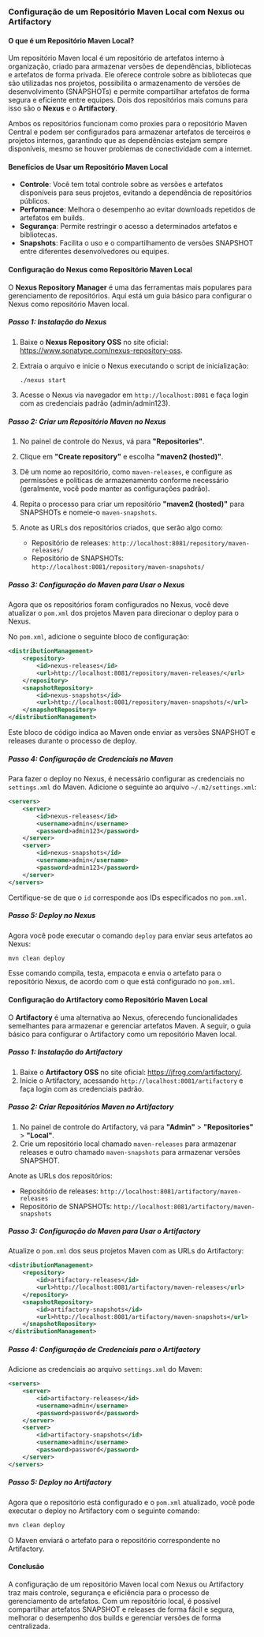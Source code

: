 ### **Configuração de um Repositório Maven Local com Nexus ou Artifactory**

#### **O que é um Repositório Maven Local?**

Um repositório Maven local é um repositório de artefatos interno à organização, criado para armazenar versões de dependências, bibliotecas e artefatos de forma privada. Ele oferece controle sobre as bibliotecas que são utilizadas nos projetos, possibilita o armazenamento de versões de desenvolvimento (SNAPSHOTs) e permite compartilhar artefatos de forma segura e eficiente entre equipes. Dois dos repositórios mais comuns para isso são o **Nexus** e o **Artifactory**.

Ambos os repositórios funcionam como proxies para o repositório Maven Central e podem ser configurados para armazenar artefatos de terceiros e projetos internos, garantindo que as dependências estejam sempre disponíveis, mesmo se houver problemas de conectividade com a internet.

#### **Benefícios de Usar um Repositório Maven Local**

- **Controle**: Você tem total controle sobre as versões e artefatos disponíveis para seus projetos, evitando a dependência de repositórios públicos.
- **Performance**: Melhora o desempenho ao evitar downloads repetidos de artefatos em builds.
- **Segurança**: Permite restringir o acesso a determinados artefatos e bibliotecas.
- **Snapshots**: Facilita o uso e o compartilhamento de versões SNAPSHOT entre diferentes desenvolvedores ou equipes.

#### **Configuração do Nexus como Repositório Maven Local**

O **Nexus Repository Manager** é uma das ferramentas mais populares para gerenciamento de repositórios. Aqui está um guia básico para configurar o Nexus como repositório Maven local.

##### **Passo 1: Instalação do Nexus**

1. Baixe o **Nexus Repository OSS** no site oficial: https://www.sonatype.com/nexus-repository-oss.
2. Extraia o arquivo e inicie o Nexus executando o script de inicialização:
   ```bash
   ./nexus start
   ```

3. Acesse o Nexus via navegador em `http://localhost:8081` e faça login com as credenciais padrão (admin/admin123).

##### **Passo 2: Criar um Repositório Maven no Nexus**

1. No painel de controle do Nexus, vá para **"Repositories"**.
2. Clique em **"Create repository"** e escolha **"maven2 (hosted)"**.
3. Dê um nome ao repositório, como `maven-releases`, e configure as permissões e políticas de armazenamento conforme necessário (geralmente, você pode manter as configurações padrão).

4. Repita o processo para criar um repositório **"maven2 (hosted)"** para SNAPSHOTs e nomeie-o `maven-snapshots`.

5. Anote as URLs dos repositórios criados, que serão algo como:
   - Repositório de releases: `http://localhost:8081/repository/maven-releases/`
   - Repositório de SNAPSHOTs: `http://localhost:8081/repository/maven-snapshots/`

##### **Passo 3: Configuração do Maven para Usar o Nexus**

Agora que os repositórios foram configurados no Nexus, você deve atualizar o `pom.xml` dos projetos Maven para direcionar o deploy para o Nexus.

No `pom.xml`, adicione o seguinte bloco de configuração:

```xml
<distributionManagement>
    <repository>
        <id>nexus-releases</id>
        <url>http://localhost:8081/repository/maven-releases/</url>
    </repository>
    <snapshotRepository>
        <id>nexus-snapshots</id>
        <url>http://localhost:8081/repository/maven-snapshots/</url>
    </snapshotRepository>
</distributionManagement>
```

Este bloco de código indica ao Maven onde enviar as versões SNAPSHOT e releases durante o processo de deploy.

##### **Passo 4: Configuração de Credenciais no Maven**

Para fazer o deploy no Nexus, é necessário configurar as credenciais no `settings.xml` do Maven. Adicione o seguinte ao arquivo `~/.m2/settings.xml`:

```xml
<servers>
    <server>
        <id>nexus-releases</id>
        <username>admin</username>
        <password>admin123</password>
    </server>
    <server>
        <id>nexus-snapshots</id>
        <username>admin</username>
        <password>admin123</password>
    </server>
</servers>
```

Certifique-se de que o `id` corresponde aos IDs especificados no `pom.xml`.

##### **Passo 5: Deploy no Nexus**

Agora você pode executar o comando `deploy` para enviar seus artefatos ao Nexus:

```bash
mvn clean deploy
```

Esse comando compila, testa, empacota e envia o artefato para o repositório Nexus, de acordo com o que está configurado no `pom.xml`.

#### **Configuração do Artifactory como Repositório Maven Local**

O **Artifactory** é uma alternativa ao Nexus, oferecendo funcionalidades semelhantes para armazenar e gerenciar artefatos Maven. A seguir, o guia básico para configurar o Artifactory como um repositório Maven local.

##### **Passo 1: Instalação do Artifactory**

1. Baixe o **Artifactory OSS** no site oficial: https://jfrog.com/artifactory/.
2. Inicie o Artifactory, acessando `http://localhost:8081/artifactory` e faça login com as credenciais padrão.

##### **Passo 2: Criar Repositórios Maven no Artifactory**

1. No painel de controle do Artifactory, vá para **"Admin"** > **"Repositories"** > **"Local"**.
2. Crie um repositório local chamado `maven-releases` para armazenar releases e outro chamado `maven-snapshots` para armazenar versões SNAPSHOT.

Anote as URLs dos repositórios:
   - Repositório de releases: `http://localhost:8081/artifactory/maven-releases`
   - Repositório de SNAPSHOTs: `http://localhost:8081/artifactory/maven-snapshots`

##### **Passo 3: Configuração do Maven para Usar o Artifactory**

Atualize o `pom.xml` dos seus projetos Maven com as URLs do Artifactory:

```xml
<distributionManagement>
    <repository>
        <id>artifactory-releases</id>
        <url>http://localhost:8081/artifactory/maven-releases</url>
    </repository>
    <snapshotRepository>
        <id>artifactory-snapshots</id>
        <url>http://localhost:8081/artifactory/maven-snapshots</url>
    </snapshotRepository>
</distributionManagement>
```

##### **Passo 4: Configuração de Credenciais para o Artifactory**

Adicione as credenciais ao arquivo `settings.xml` do Maven:

```xml
<servers>
    <server>
        <id>artifactory-releases</id>
        <username>admin</username>
        <password>password</password>
    </server>
    <server>
        <id>artifactory-snapshots</id>
        <username>admin</username>
        <password>password</password>
    </server>
</servers>
```

##### **Passo 5: Deploy no Artifactory**

Agora que o repositório está configurado e o `pom.xml` atualizado, você pode executar o deploy no Artifactory com o seguinte comando:

```bash
mvn clean deploy
```

O Maven enviará o artefato para o repositório correspondente no Artifactory.

#### **Conclusão**

A configuração de um repositório Maven local com Nexus ou Artifactory traz mais controle, segurança e eficiência para o processo de gerenciamento de artefatos. Com um repositório local, é possível compartilhar artefatos SNAPSHOT e releases de forma fácil e segura, melhorar o desempenho dos builds e gerenciar versões de forma centralizada.
